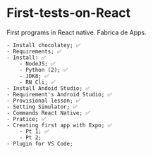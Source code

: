 # First-tests-on-React
 First programs in React native. Fabrica de Apps.
 
    - Install chocolatey; ✅
    - Requirements; ✅
    - Install: ✅
        - NodeJS; ✅
        - Python (2); ✅
        - JDK8; ✅
        - RN Cli; ✅
    - Install Andoid Studio; ✅
    - Requirement's Android Studio; ✅
    - Provisional lesson; ✅
    - Setting Simulator; ✅
    - Commands React Native; ✅
    - Pratice; ✅
    - Creating first app with Expo; ✅
        - Pt 1; ✅
        - Pt 2;
    - Plugin for VS Code;

